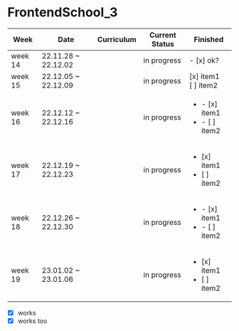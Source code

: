 # FrontendSchool_3

| Week    |Date                |Curriculum  | Current Status | Finished | 
|---------|--------------------|---------------|----------------|-----------|
| week 14 | 22.11.28 ~ 22.12.02|                | in progress | - [x] ok?
| week 15 | 22.12.05 ~ 22.12.09|  | in progress | [x] item1<br/>[ ] item2
| week 16 | 22.12.12 ~ 22.12.16|  | in progress | <ul><li>- [x] item1</li><li>- [ ] item2</li></ul>
| week 17 | 22.12.19 ~ 22.12.23|  | in progress | <ul><li>[x] item1</li><li>[ ] item2</li></ul>
| week 18 | 22.12.26 ~ 22.12.30|  | in progress | <ul><li>- [x] item1</li><li>- [ ] item2</li></ul>
| week 19 | 23.01.02 ~ 23.01.06|  | in progress | <ul><li>[x] item1</li><li>[ ] item2</li></ul>



- [x] works
- [x] works too
